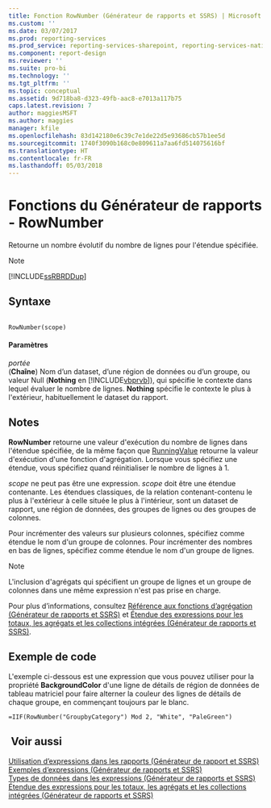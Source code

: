 ```yaml
---
title: Fonction RowNumber (Générateur de rapports et SSRS) | Microsoft Docs
ms.custom: ''
ms.date: 03/07/2017
ms.prod: reporting-services
ms.prod_service: reporting-services-sharepoint, reporting-services-native
ms.component: report-design
ms.reviewer: ''
ms.suite: pro-bi
ms.technology: ''
ms.tgt_pltfrm: ''
ms.topic: conceptual
ms.assetid: 9d718ba8-d323-49fb-aac8-e7013a117b75
caps.latest.revision: 7
author: maggiesMSFT
ms.author: maggies
manager: kfile
ms.openlocfilehash: 83d142180e6c39c7e1de22d5e93686cb57b1ee5d
ms.sourcegitcommit: 1740f3090b168c0e809611a7aa6fd514075616bf
ms.translationtype: HT
ms.contentlocale: fr-FR
ms.lasthandoff: 05/03/2018
---
```

# <a name="report-builder-functions---rownumber-function"></a>Fonctions du Générateur de rapports - RowNumber
  Retourne un nombre évolutif du nombre de lignes pour l'étendue spécifiée.  
  
> [!NOTE]  
>  [!INCLUDE[ssRBRDDup](../../includes/ssrbrddup-md.md)]  
  
## <a name="syntax"></a>Syntaxe  
  
```  
  
RowNumber(scope)  
```  
  
#### <a name="parameters"></a>Paramètres  
 *portée*  
 (**Chaîne**) Nom d’un dataset, d’une région de données ou d’un groupe, ou valeur Null (**Nothing** en [!INCLUDE[vbprvb](../../includes/vbprvb-md.md)]), qui spécifie le contexte dans lequel évaluer le nombre de lignes. **Nothing** spécifie le contexte le plus à l'extérieur, habituellement le dataset du rapport.  
  
## <a name="remarks"></a>Notes   
 **RowNumber** retourne une valeur d'exécution du nombre de lignes dans l'étendue spécifiée, de la même façon que [RunningValue](../../reporting-services/report-design/report-builder-functions-runningvalue-function.md) retourne la valeur d'exécution d'une fonction d'agrégation. Lorsque vous spécifiez une étendue, vous spécifiez quand réinitialiser le nombre de lignes à 1.  
  
 *scope* ne peut pas être une expression. *scope* doit être une étendue contenante. Les étendues classiques, de la relation contenant-contenu le plus à l'extérieur à celle située le plus à l'intérieur, sont un dataset de rapport, une région de données, des groupes de lignes ou des groupes de colonnes.  
  
 Pour incrémenter des valeurs sur plusieurs colonnes, spécifiez comme étendue le nom d'un groupe de colonnes. Pour incrémenter des nombres en bas de lignes, spécifiez comme étendue le nom d'un groupe de lignes.  
  
> [!NOTE]  
>  L'inclusion d'agrégats qui spécifient un groupe de lignes et un groupe de colonnes dans une même expression n'est pas prise en charge.  
  
 Pour plus d’informations, consultez [Référence aux fonctions d’agrégation &#40;Générateur de rapports et SSRS&#41;](../../reporting-services/report-design/report-builder-functions-aggregate-functions-reference.md) et [Étendue des expressions pour les totaux, les agrégats et les collections intégrées &#40;Générateur de rapports et SSRS&#41;](../../reporting-services/report-design/expression-scope-for-totals-aggregates-and-built-in-collections.md).  
  
## <a name="code-example"></a>Exemple de code  
 L'exemple ci-dessous est une expression que vous pouvez utiliser pour la propriété **BackgroundColor** d'une ligne de détails de région de données de tableau matriciel pour faire alterner la couleur des lignes de détails de chaque groupe, en commençant toujours par le blanc.  
  
```  
=IIF(RowNumber("GroupbyCategory") Mod 2, "White", "PaleGreen")  
```  
  
## <a name="see-also"></a> Voir aussi  
 [Utilisation d’expressions dans les rapports &#40;Générateur de rapport et SSRS&#41;](../../reporting-services/report-design/expression-uses-in-reports-report-builder-and-ssrs.md)   
 [Exemples d’expressions &#40;Générateur de rapports et SSRS&#41;](../../reporting-services/report-design/expression-examples-report-builder-and-ssrs.md)   
 [Types de données dans les expressions &#40;Générateur de rapports et SSRS&#41;](../../reporting-services/report-design/data-types-in-expressions-report-builder-and-ssrs.md)   
 [Étendue des expressions pour les totaux, les agrégats et les collections intégrées &#40;Générateur de rapports et SSRS&#41;](../../reporting-services/report-design/expression-scope-for-totals-aggregates-and-built-in-collections.md)  
  
  
